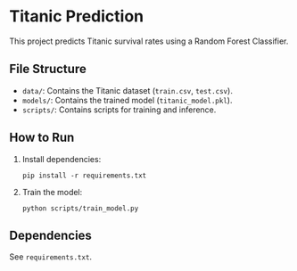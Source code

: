 # Titanic Prediction

This project predicts Titanic survival rates using a Random Forest Classifier.

## File Structure

- `data/`: Contains the Titanic dataset (`train.csv`, `test.csv`).
- `models/`: Contains the trained model (`titanic_model.pkl`).
- `scripts/`: Contains scripts for training and inference.

## How to Run

1. Install dependencies:
   ```
   pip install -r requirements.txt
   ```

2. Train the model:
   ```
   python scripts/train_model.py
   ```

## Dependencies

See `requirements.txt`.

